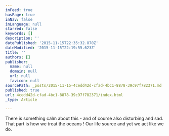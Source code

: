 ```yaml
---
inFeed: true
hasPage: true
inNav: false
inLanguage: null
starred: false
keywords: []
description: ''
datePublished: '2015-11-15T22:35:32.870Z'
dateModified: '2015-11-15T22:19:55.623Z'
title: ''
authors: []
publisher:
  name: null
  domain: null
  url: null
  favicon: null
sourcePath: _posts/2015-11-15-4cedd42d-cfad-4bc1-8878-39c97f782371.md
published: true
url: 4cedd42d-cfad-4bc1-8878-39c97f782371/index.html
_type: Article

---
```

There is something calm about this - and of course also disturbing and sad. That part is how we treat the oceans ! Our life source and yet we act like we do.